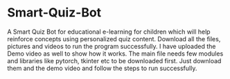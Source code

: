 # Smart-Quiz-Bot
A Smart Quiz Bot for educational e-learning for  children which will help reinforce concepts using  personalized quiz content.
Download all the files, pictures and videos to run the program successfully. I have uploaded the Demo video as well to show how it works. The main file needs few modules and libraries like pytorch, tkinter etc to be downloaded first. Just download them and the demo video and follow the steps to run successfully. 
